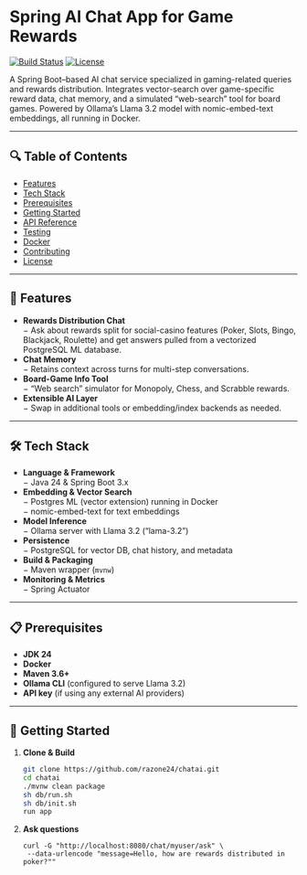 # Spring AI Chat App for Game Rewards

[![Build Status](https://img.shields.io/badge/build-passing-brightgreen.svg)]()
[![License](https://img.shields.io/badge/license-MIT-blue.svg)]()

A Spring Boot–based AI chat service specialized in gaming-related queries and rewards distribution. Integrates vector-search over game-specific reward data, chat memory, and a simulated “web-search” tool for board games. Powered by Ollama’s Llama 3.2 model with nomic-embed-text embeddings, all running in Docker.

---

## 🔍 Table of Contents

- [Features](#-features)
- [Tech Stack](#-tech-stack)
- [Prerequisites](#-prerequisites)
- [Getting Started](#-getting-started)
- [API Reference](#-api-reference)
- [Testing](#-testing)
- [Docker](#-docker)
- [Contributing](#-contributing)
- [License](#-license)

---

## 🚀 Features

- **Rewards Distribution Chat**  
  − Ask about rewards split for social-casino features (Poker, Slots, Bingo, Blackjack, Roulette) and get answers pulled from a vectorized PostgreSQL ML database.
- **Chat Memory**  
  − Retains context across turns for multi-step conversations.
- **Board-Game Info Tool**  
  − “Web search” simulator for Monopoly, Chess, and Scrabble rewards.
- **Extensible AI Layer**  
  − Swap in additional tools or embedding/index backends as needed.

---

## 🛠️ Tech Stack

- **Language & Framework**  
  − Java 24 & Spring Boot 3.x
- **Embedding & Vector Search**  
  − Postgres ML (vector extension) running in Docker  
  − nomic-embed-text for text embeddings
- **Model Inference**  
  − Ollama server with Llama 3.2 (“lama-3.2”)
- **Persistence**  
  − PostgreSQL for vector DB, chat history, and metadata
- **Build & Packaging**  
  − Maven wrapper (`mvnw`)
- **Monitoring & Metrics**  
  − Spring Actuator

---

## 📋 Prerequisites

- **JDK 24**
- **Docker**
- **Maven 3.6+** 
- **Ollama CLI** (configured to serve Llama 3.2)
- **API key** (if using any external AI providers)

---

## 🏁 Getting Started

1. **Clone & Build**
   ```bash
   git clone https://github.com/razone24/chatai.git
   cd chatai
   ./mvnw clean package
   sh db/run.sh
   sh db/init.sh
   run app
   ```
2. **Ask questions**
    ```
   curl -G "http://localhost:8080/chat/myuser/ask" \
     --data-urlencode "message=Hello, how are rewards distributed in poker?""
   ```
